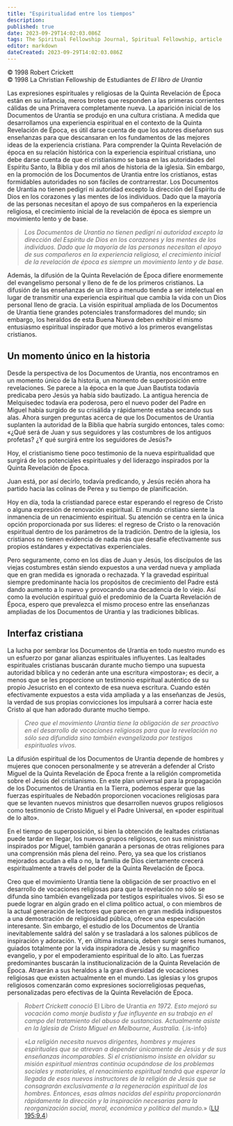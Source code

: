 ```yaml
---
title: "Espiritualidad entre los tiempos"
description: 
published: true
date: 2023-09-29T14:02:03.086Z
tags: The Spiritual Fellowship Journal, Spiritual Fellowship, article
editor: markdown
dateCreated: 2023-09-29T14:02:03.086Z
---
```


<p class="v-card v-sheet theme--light grey lighten-3 px-2">© 1998 Robert Crickett<br>© 1998 La Christian Fellowship de Estudiantes de <i>El libro de Urantia</i></p>


Las expresiones espirituales y religiosas de la Quinta Revelación de Época están en su infancia, meros brotes que responden a las primeras corrientes cálidas de una Primavera completamente nueva. La aparición inicial de los Documentos de Urantia se produjo en una cultura cristiana. A medida que desarrollamos una experiencia espiritual en el contexto de la Quinta Revelación de Época, es útil darse cuenta de que los autores diseñaron sus enseñanzas para que descansaran en los fundamentos de las mejores ideas de la experiencia cristiana. Para comprender la Quinta Revelación de época en su relación histórica con la experiencia espiritual cristiana, uno debe darse cuenta de que el cristianismo se basa en las autoridades del Espíritu Santo, la Biblia y dos mil años de historia de la iglesia. Sin embargo, en la promoción de los Documentos de Urantia entre los cristianos, estas formidables autoridades no son fáciles de contrarrestar. Los Documentos de Urantia no tienen pedigrí ni autoridad excepto la dirección del Espíritu de Dios en los corazones y las mentes de los individuos. Dado que la mayoría de las personas necesitan el apoyo de sus compañeros en la experiencia religiosa, el crecimiento inicial de la revelación de época es siempre un movimiento lento y de base.

> _Los Documentos de Urantia no tienen pedigrí ni autoridad excepto la dirección del Espíritu de Dios en los corazones y las mentes de los individuos. Dado que la mayoría de las personas necesitan el apoyo de sus compañeros en la experiencia religiosa, el crecimiento inicial de la revelación de época es siempre un movimiento lento y de base._

Además, la difusión de la Quinta Revelación de Época difiere enormemente del evangelismo personal y lleno de fe de los primeros cristianos. La difusión de las enseñanzas de un libro a menudo tiende a ser intelectual en lugar de transmitir una experiencia espiritual que cambia la vida con un Dios personal lleno de gracia. La visión espiritual ampliada de los Documentos de Urantia tiene grandes potenciales transformadores del mundo; sin embargo, los heraldos de esta Buena Nueva deben exhibir el mismo entusiasmo espiritual inspirador que motivó a los primeros evangelistas cristianos.

## Un momento único en la historia

Desde la perspectiva de los Documentos de Urantia, nos encontramos en un momento único de la historia, un momento de superposición entre revelaciones. Se parece a la época en la que Juan Bautista todavía predicaba pero Jesús ya había sido bautizado. La antigua herencia de Melquisedec todavía era poderosa, pero el nuevo poder del Padre en Miguel había surgido de su crisálida y rápidamente estaba secando sus alas. Ahora surgen preguntas acerca de que los Documentos de Urantia suplanten la autoridad de la Biblia que habría surgido entonces, tales como: «¿Qué será de Juan y sus seguidores y las costumbres de los antiguos profetas? ¿Y qué surgirá entre los seguidores de Jesús?»

Hoy, el cristianismo tiene poco testimonio de la nueva espiritualidad que surgirá de los potenciales espirituales y del liderazgo inspirados por la Quinta Revelación de Época.

Juan está, por así decirlo, todavía predicando, y Jesús recién ahora ha partido hacia las colinas de Perea y su tiempo de planificación.

Hoy en día, toda la cristiandad parece estar esperando el regreso de Cristo o alguna expresión de renovación espiritual. El mundo cristiano siente la inmanencia de un renacimiento espiritual. Su atención se centra en la única opción proporcionada por sus líderes: el regreso de Cristo o la renovación espiritual dentro de los parámetros de la tradición. Dentro de la iglesia, los cristianos no tienen evidencia de nada más que desafíe efectivamente sus propios estándares y expectativas experienciales.

Pero seguramente, como en los días de Juan y Jesús, los discípulos de las viejas costumbres están siendo expuestos a una verdad nueva y ampliada que en gran medida es ignorada o rechazada. Y la gravedad espiritual siempre predominante hacia los propósitos de crecimiento del Padre está dando aumento a lo nuevo y provocando una decadencia de lo viejo. Así como la evolución espiritual guió el predominio de la Cuarta Revelación de Época, espero que prevalezca el mismo proceso entre las enseñanzas ampliadas de los Documentos de Urantia y las tradiciones bíblicas.

## Interfaz cristiana

La lucha por sembrar los Documentos de Urantia en todo nuestro mundo es un esfuerzo por ganar alianzas espirituales influyentes. Las lealtades espirituales cristianas buscarán durante mucho tiempo una supuesta autoridad bíblica y no cederán ante una escritura «impostora»; es decir, a menos que se les proporcione un testimonio espiritual auténtico de su propio Jesucristo en el contexto de esa nueva escritura. Cuando estén efectivamente expuestos a esta vida ampliada y a las enseñanzas de Jesús, la verdad de sus propias convicciones los impulsará a correr hacia este Cristo al que han adorado durante mucho tiempo.

> _Creo que el movimiento Urantia tiene la obligación de ser proactivo en el desarrollo de vocaciones religiosas para que la revelación no sólo sea difundida sino también evangelizada por testigos espirituales vivos._

La difusión espiritual de los Documentos de Urantia depende de hombres y mujeres que conocen personalmente y se atreverán a defender al Cristo Miguel de la Quinta Revelación de Época frente a la religión comprometida sobre el Jesús del cristianismo. En este plan universal para la propagación de los Documentos de Urantia en la Tierra, podemos esperar que las fuerzas espirituales de Nebadón proporcionen vocaciones religiosas para que se levanten nuevos ministros que desarrollen nuevos grupos religiosos como testimonio de Cristo Miguel y el Padre Universal, en «poder espiritual de lo alto».

En el tiempo de superposición, si bien la obtención de lealtades cristianas puede tardar en llegar, los nuevos grupos religiosos, con sus ministros inspirados por Miguel, también ganarán a personas de otras religiones para una comprensión más plena del reino. Pero, ya sea que los cristianos mejorados acudan a ella o no, la familia de Dios ciertamente crecerá espiritualmente a través del poder de la Quinta Revelación de Época.

Creo que el movimiento Urantia tiene la obligación de ser proactivo en el desarrollo de vocaciones religiosas para que la revelación no sólo se difunda sino también evangelizada por testigos espirituales vivos. Si eso se puede lograr en algún grado en el clima político actual, o con miembros de la actual generación de lectores que parecen en gran medida indispuestos a una demostración de religiosidad pública, ofrece una especulación interesante. Sin embargo, el estudio de los Documentos de Urantia inevitablemente saldrá del salón y se trasladará a los salones públicos de inspiración y adoración. Y, en última instancia, deben surgir seres humanos, guiados totalmente por la vida inspiradora de Jesús y su magnífico evangelio, y por el empoderamiento espiritual de lo alto. Las fuerzas predominantes buscarán la institucionalización de la Quinta Revelación de Época. Atraerán a sus heraldos a la gran diversidad de vocaciones religiosas que existen actualmente en el mundo. Las iglesias y los grupos religiosos comenzarán como expresiones sociorreligiosas pequeñas, personalizadas pero efectivas de la Quinta Revelación de Época.

> _Robert Crickett conoció_ El Libro de Urantia _en 1972. Esto mejoró su vocación como monje budista y fue influyente en su trabajo en el campo del tratamiento del abuso de sustancias. Actualmente asiste en la Iglesia de Cristo Miguel en Melbourne, Australia._
{.is-info}

> «_La religión necesita nuevos dirigentes, hombres y mujeres espirituales que se atrevan a depender únicamente de Jesús y de sus enseñanzas incomparables. Si el cristianismo insiste en olvidar su misión espiritual mientras continúa ocupándose de los problemas sociales y materiales, el renacimiento espiritual tendrá que esperar la llegada de esos nuevos instructores de la religión de Jesús que se consagrarán exclusivamente a la regeneración espiritual de los hombres. Entonces, esas almas nacidas del espíritu proporcionarán rápidamente la dirección y la inspiración necesarias para la reorganización social, moral, económica y política del mundo._» ([LU 195:9.4](/es/The_Urantia_Book/195#p9_4))

